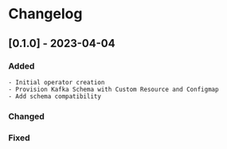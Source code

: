 # Changelog

## [0.1.0] - 2023-04-04

### Added
    - Initial operator creation
    - Provision Kafka Schema with Custom Resource and Configmap
    - Add schema compatibility

### Changed

### Fixed 

